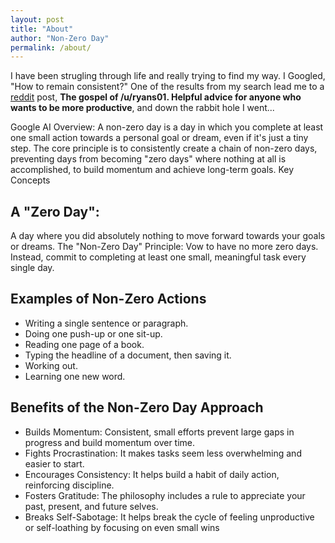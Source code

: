 ```yaml
---
layout: post
title: "About"
author: "Non-Zero Day"
permalink: /about/
---
```


I have been strugling through life and really trying to find my way. I Googled, "How to remain consistent?" One of the results from my search lead me to a <a href="https://www.reddit.com/r/NonZeroDay/comments/1qbxvz/the_gospel_of_uryans01_helpful_advice_for_anyone/" title="reddit post">reddit</a> post, <strong>The gospel of /u/ryans01. Helpful advice for anyone who wants to be more productive</strong>, and down the rabbit hole I went...

Google AI Overview:
A non-zero day is a day in which you complete at least one small action towards a personal goal or dream, even if it's just a tiny step. The core principle is to consistently create a chain of non-zero days, preventing days from becoming "zero days" where nothing at all is accomplished, to build momentum and achieve long-term goals. 
Key Concepts

## A "Zero Day": 

A day where you did absolutely nothing to move forward towards your goals or dreams. 
The "Non-Zero Day" Principle:
Vow to have no more zero days. Instead, commit to completing at least one small, meaningful task every single day. 

## Examples of Non-Zero Actions 

* Writing a single sentence or paragraph.
* Doing one push-up or one sit-up.
* Reading one page of a book.
* Typing the headline of a document, then saving it.
* Working out.
* Learning one new word. 

## Benefits of the Non-Zero Day Approach

* Builds Momentum: Consistent, small efforts prevent large gaps in progress and build momentum over time. 
* Fights Procrastination: It makes tasks seem less overwhelming and easier to start. 
* Encourages Consistency: It helps build a habit of daily action, reinforcing discipline. 
* Fosters Gratitude: The philosophy includes a rule to appreciate your past, present, and future selves. 
* Breaks Self-Sabotage: It helps break the cycle of feeling unproductive or self-loathing by focusing on even small wins
